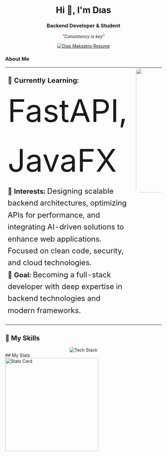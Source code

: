 <h1 align="center">Hi 👋, I'm Dıas</h1>
<h3 align="center">Backend Developer & Student</h3>

<p align="center">
  <i>"Consistency is key"</i>
</p>

<p align="center">
  <a href="https://drive.google.com/open?id=1xZlC0vVCk1WFTDFFZ7d4zo1a2azBIgh1&usp=drive_copy">
        <img src="https://img.shields.io/badge/Resume-View%20CV-2ea44f?style=for-the-badge&logo=googledrive&logoColor=white" alt="Dias Maksatov Resume"/>
    </a>
</p>

### About Me
<table style="width:100%; border-collapse:collapse;">
  <tr>
   <td style="vertical-align:top;">
  <ul style="list-style-type:none; padding-left:0; font-size: 22px; line-height: 1.6;">
    <li>🌱 <strong>Currently Learning:</strong> <span style="font-size: 100px;">FastAPI, JavaFX</span></li>
    <li>💼 <strong>Interests:</strong> <span style="font-size: 24px;">Designing scalable backend architectures, optimizing APIs for performance, and integrating AI-driven solutions to enhance web applications. Focused on clean code, security, and cloud technologies.</span></li>
    <li>🎯 <strong>Goal:</strong> <span style="font-size: 24px;">Becoming a full-stack developer with deep expertise in backend technologies and modern frameworks.</span></li>
  </ul>
</td>
    <td align="right" style="padding-left:20px; vertical-align:top;">
      <img width="400" src="https://media2.giphy.com/media/v1.Y2lkPTc5MGI3NjExMmJnNmI2anpzOW03ejFrZmNld3Jic2t3eW81NHBqYzc2ZmV2eDZmayZlcD12MV9pbnRlcm5hbF9naWZfYnlfaWQmY3Q9Zw/ghCX1B38YFXAwttIkg/giphy.gif" alt="Coding GIF" style="border-radius:10px;"/>
    </td>
  </tr>
</table>


## 💎 My Skills  
<div align="center">
  <img src="https://skillicons.dev/icons?i=python,django,fastapi,html,js,css,java,postgres,git,JavaFX" alt="Tech Stack" />
</div>
## My Stats
<div>
  <img src="https://github-profile-summary-cards.vercel.app/api/cards/stats?username=dikend1&theme=2077" alt="Stats Card" width="300"/>
</div>
